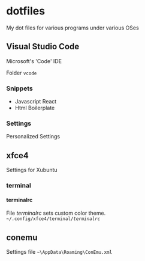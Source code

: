 dotfiles
========

My dot files for various programs under various OSes


Visual Studio Code
------------------
Microsoft's 'Code' IDE

Folder `vcode`

### Snippets
- Javascript React
- Html Boilerplate

### Settings
Personalized Settings


xfce4
--------
Settings for Xubuntu

### terminal
#### terminalrc
File *terminalrc* sets custom color theme.
`~/.config/xfce4/terminal/`*`terminalrc`*


conemu
------
Settings file
`~\AppData\Roaming\ConEmu.xml`
